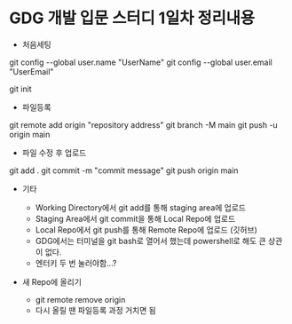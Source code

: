 GDG 개발 입문 스터디 1일차 정리내용
======================================
* 처음세팅

git config --global user.name "UserName"
git config --global user.email "UserEmail"

git init


* 파일등록

git remote add origin "repository address"
git branch -M main
git push -u origin main


* 파일 수정 후 업로드

git add .
git commit -m "commit message"
git push origin main


* 기타
    * Working Directory에서 git add를 통해 staging area에 업로드
    * Staging Area에서 git commit을 통해 Local Repo에 업로드
    * Local Repo에서 git push를 통해 Remote Repo에 업로드 (깃허브)
    * GDG에서는 터미널을 git bash로 열어서 했는데 powershell로 해도 큰 상관이 없다.
    * 엔터키 두 번 눌러야함...?


* 새 Repo에 올리기
    * git remote remove origin
    * 다시 올릴 땐 파일등록 과정 거치면 됨